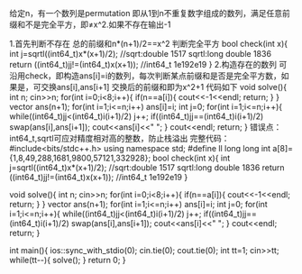 给定n，有一个数列是permutation 即从1到n不重复数字组成的数列，满足任意前缀和不是完全平方，即≠x^2.如果不存在输出-1

1.首先判断不存在
总的前缀和n*(n+1)/2==x^2
判断完全平方
bool check(int x){
int j=sqrtl((int64_t)x*(x+1)/2); //sqrt:double 1517 sqrtl:long double 1836
return ((int64_t)jj!=(int64_t)x(x+1)); //int64_t 1e192e19
}
2.构造存在的数列
可沿用check，即构造ans[i]=i的数列，每次判断某点前缀和是否是完全平方数，如果是，可交换ans[i],ans[i+1]
交换后的前缀和即为x^2+1
代码如下
void solve(){
int n;
cin>>n;
for(int i=0;i<8;i++){
if(n==a[i]){
cout<<-1<<endl;
return;
}
}
vector ans(n+1);
for(int i=1;i<=n;i++) ans[i]=i;
int j=0;
for(int i=1;i<=n;i++){
while((int64_t)jj<(int64_t)i(i+1)/2) j++;
if((int64_t)jj==(int64_t)i(i+1)/2)
swap(ans[i],ans[i+1]);
cout<<ans[i]<<" ";
}
cout<<endl;
return;
}
错误点：int64_t,sqrtl可应对精度相对高的整数，防止栈溢出
完整代码：
#include<bits/stdc++.h>
using namespace std;
#define ll long long
int a[8]={1,8,49,288,1681,9800,57121,332928};
bool check(int x){
int j=sqrtl((int64_t)x*(x+1)/2); //sqrt:double 1517 sqrtl:long double 1836
return ((int64_t)jj!=(int64_t)x(x+1)); //int64_t 1e192e19
}

void solve(){
int n;
cin>>n;
for(int i=0;i<8;i++){
if(n==a[i]){
cout<<-1<<endl;
return;
}
}
vector ans(n+1);
for(int i=1;i<=n;i++) ans[i]=i;
int j=0;
for(int i=1;i<=n;i++){
while((int64_t)jj<(int64_t)i(i+1)/2) j++;
if((int64_t)jj==(int64_t)i(i+1)/2)
swap(ans[i],ans[i+1]);
cout<<ans[i]<<" ";
}
cout<<endl;
return;
}

int main(){
ios::sync_with_stdio(0); cin.tie(0); cout.tie(0);
int tt=1;
cin>>tt;
while(tt--){
solve();
}
return 0;
}
